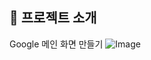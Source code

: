 ## 📝 프로젝트 소개
Google 메인 화면 만들기
![Image](https://github.com/user-attachments/assets/16880edb-6824-40ae-9856-a8653822b5c0)
<br />
